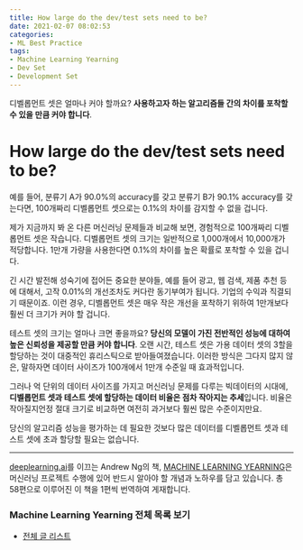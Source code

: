 ```yaml
---
title: How large do the dev/test sets need to be?
date: 2021-02-07 08:02:53
categories:
- ML Best Practice
tags:
- Machine Learning Yearning
- Dev Set
- Development Set
---
```


디벨롭먼트 셋은 얼마나 커야 할까요? **사용하고자 하는 알고리즘들 간의 차이를 포착할 수 있을 만큼 커야 합니다**.

# How large do the dev/test sets need to be?

예를 들어, 분류기 A가 90.0%의 accuracy를 갖고 분류기 B가 90.1% accuracy를 갖는다면, 100개짜리 디벨롭먼트 셋으로는 0.1%의 차이를 감지할 수 없을 겁니다.

제가 지금까지 봐 온 다른 머신러닝 문제들과 비교해 보면, 경험적으로 100개짜리 디벨롭먼트 셋은 작습니다. 디벨롭먼트 셋의 크기는 일반적으로 1,000개에서 10,000개가 적당합니다. 1만개 가량을 사용한다면 0.1%의 차이를 높은 확률로 포착할 수 있을 겁니다.

긴 시간 발전해 성숙기에 접어든 중요한 분야들, 예를 들어 광고, 웹 검색, 제품 추천 등에 대해서, 고작 0.01%의 개선조차도 커다란 동기부여가 됩니다. 기업의 수익과 직결되기 때문이죠. 이런 경우, 디벨롭먼트 셋은 매우 작은 개선을 포착하기 위하여 1만개보다 훨씬 더 크기가 커야 할 겁니다.

테스트 셋의 크기는 얼마나 크면 좋을까요? **당신의 모델이 가진 전반적인 성능에 대하여 높은 신뢰성을 제공할 만큼 커야 합니다**. 오랜 시간, 테스트 셋은 가용 데이터 셋의 3할을 할당하는 것이 대중적인 휴리스틱으로 받아들여졌습니다. 이러한 방식은 그다지 많지 않은, 말하자면 데이터 사이즈가 100개에서 1만개 수준일 때 효과적입니다.

그러나 억 단위의 데이터 사이즈를 가지고 머신러닝 문제를 다루는 빅데이터의 시대에, **디벨롭먼트 셋과 테스트 셋에 할당하는 데이터 비율은 점차 작아지는 추세**입니다. 비율은 작아질지언정 절대 크기로 비교하면 여전히 과거보다 훨씬 많은 수준이지만요.

당신의 알고리즘 성능을 평가하는 데 필요한 것보다 많은 데이터를 디벨롭먼트 셋과 테스트 셋에 초과 할당할 필요는 없습니다.



---

[deeplearning.ai](https://www.deeplearning.ai)를 이끄는 Andrew Ng의 책, [MACHINE LEARNING YEARNING](https://d2wvfoqc9gyqzf.cloudfront.net/content/uploads/2018/09/Ng-MLY01-13.pdf?utm_campaign=MLY%20Ebook%20Email&utm_medium=email&_hsmi=78646066&_hsenc=p2ANqtz-8EN6pTX4f_zSAT80ls6z_VnjtNqRW5_6H7bwAgac2tcKhJ0ZXMwNquIMXhBZzXz2nL9v2cwqsEnEeEOlFfen_ZyuVQtw&utm_content=78646066&utm_source=hs_automation)은 머신러닝 프로젝트 수행에 있어 반드시 알아야 할 개념과 노하우를 담고 있습니다. 총 58편으로 이루어진 이 책을 1편씩 번역하여 게재합니다.

### Machine Learning Yearning 전체 목록 보기

- [전체 글 리스트](https://choigww.github.io/tag/#/Machine%20Learning%20Yearning)
